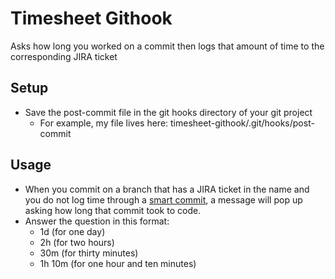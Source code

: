 # Timesheet Githook
Asks how long you worked on a commit then logs that amount of time to the corresponding JIRA ticket

## Setup
- Save the post-commit file in the git hooks directory of your git project
  - For example, my file lives here: timesheet-githook/.git/hooks/post-commit

## Usage
- When you commit on a branch that has a JIRA ticket in the name and you do not log time through a [smart commit](https://confluence.atlassian.com/display/FISHEYE/Using+smart+commits#Usingsmartcommits-TransitionyourJIRAissues), a message will pop up asking how long that commit took to code.
- Answer the question in this format:
  - 1d (for one day)
  - 2h (for two hours)
  - 30m (for thirty minutes)
  - 1h 10m (for one hour and ten minutes)

